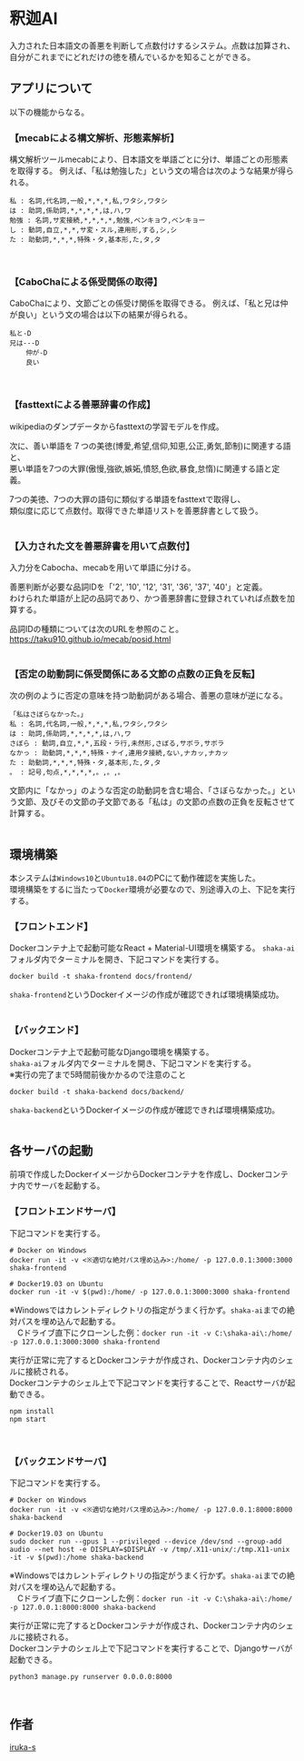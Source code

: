 釈迦AI
====

入力された日本語文の善悪を判断して点数付けするシステム。点数は加算され、自分がこれまでにどれだけの徳を積んでいるかを知ることができる。

## アプリについて
以下の機能からなる。
<br>

### 【mecabによる構文解析、形態素解析】
構文解析ツールmecabにより、日本語文を単語ごとに分け、単語ごとの形態素を取得する。
例えば、「私は勉強した」という文の場合は次のような結果が得られる。

    私 : 名詞,代名詞,一般,*,*,*,私,ワタシ,ワタシ
    は : 助詞,係助詞,*,*,*,*,は,ハ,ワ
    勉強 : 名詞,サ変接続,*,*,*,*,勉強,ベンキョウ,ベンキョー
    し : 動詞,自立,*,*,サ変・スル,連用形,する,シ,シ
    た : 助動詞,*,*,*,特殊・タ,基本形,た,タ,タ
<br>

### 【CaboChaによる係受関係の取得】
CaboChaにより、文節ごとの係受け関係を取得できる。
例えば、「私と兄は仲が良い」という文の場合は以下の結果が得られる。

    私と-D    
    兄は---D
        仲が-D
        良い
<br>

### 【fasttextによる善悪辞書の作成】
wikipediaのダンプデータからfasttextの学習モデルを作成。  

次に、善い単語を７つの美徳(博愛,希望,信仰,知恵,公正,勇気,節制)に関連する語と、  
悪い単語を7つの大罪(傲慢,強欲,嫉妬,憤怒,色欲,暴食,怠惰)に関連する語と定義。  

7つの美徳、7つの大罪の語句に類似する単語をfasttextで取得し、  
類似度に応じて点数付。取得できた単語リストを善悪辞書として扱う。
<br><br>


### 【入力された文を善悪辞書を用いて点数付】
入力分をCabocha、mecabを用いて単語に分ける。

善悪判断が必要な品詞IDを「'2', '10', '12', '31', '36', '37', '40'」と定義。  
わけられた単語が上記の品詞であり、かつ善悪辞書に登録されていれば点数を加算する。

品詞IDの種類については次のURLを参照のこと。  
https://taku910.github.io/mecab/posid.html
<br><br>


### 【否定の助動詞に係受関係にある文節の点数の正負を反転】
次の例のように否定の意味を持つ助動詞がある場合、善悪の意味が逆になる。

    「私はさぼらなかった。」
    私 : 名詞,代名詞,一般,*,*,*,私,ワタシ,ワタシ
    は : 助詞,係助詞,*,*,*,*,は,ハ,ワ
    さぼら : 動詞,自立,*,*,五段・ラ行,未然形,さぼる,サボラ,サボラ
    なかっ : 助動詞,*,*,*,特殊・ナイ,連用タ接続,ない,ナカッ,ナカッ
    た : 助動詞,*,*,*,特殊・タ,基本形,た,タ,タ
    。 : 記号,句点,*,*,*,*,。,。,。

文節内に「なかっ」のような否定の助動詞を含む場合、「さぼらなかった。」という文節、及びその文節の子文節である「私は」の文節の点数の正負を反転させて計算する。
<br><br>


## 環境構築
本システムは`Windows10`と`Ubuntu18.04`のPCにて動作確認を実施した。<br>
環境構築をするに当たって`Docker`環境が必要なので、別途導入の上、下記を実行する。<br>

### 【フロントエンド】
Dockerコンテナ上で起動可能なReact + Material-UI環境を構築する。
`shaka-ai`フォルダ内でターミナルを開き、下記コマンドを実行する。
```
docker build -t shaka-frontend docs/frontend/
```
`shaka-frontend`というDockerイメージの作成が確認できれば環境構築成功。
<br><br>


### 【バックエンド】
Dockerコンテナ上で起動可能なDjango環境を構築する。<br>
`shaka-ai`フォルダ内でターミナルを開き、下記コマンドを実行する。<br>
※実行の完了まで5時間前後かかるので注意のこと
```
docker build -t shaka-backend docs/backend/
```
`shaka-backend`というDockerイメージの作成が確認できれば環境構築成功。
<br><br>


## 各サーバの起動
前項で作成したDockerイメージからDockerコンテナを作成し、Dockerコンテナ内でサーバを起動する。

### 【フロントエンドサーバ】
下記コマンドを実行する。
```
# Docker on Windows
docker run -it -v <※適切な絶対パス埋め込み>:/home/ -p 127.0.0.1:3000:3000 shaka-frontend

# Docker19.03 on Ubuntu
docker run -it -v $(pwd):/home/ -p 127.0.0.1:3000:3000 shaka-frontend
```
※Windowsではカレントディレクトリの指定がうまく行かず。`shaka-ai`までの絶対パスを埋め込んで起動する。<br>
　Cドライブ直下にクローンした例：`docker run -it -v C:\shaka-ai\:/home/ -p 127.0.0.1:3000:3000 shaka-frontend`

実行が正常に完了するとDockerコンテナが作成され、Dockerコンテナ内のシェルに接続される。<br>
Dockerコンテナのシェル上で下記コマンドを実行することで、Reactサーバが起動できる。
```
npm install
npm start
```
<br>


### 【バックエンドサーバ】

下記コマンドを実行する。
```
# Docker on Windows
docker run -it -v <※適切な絶対パス埋め込み>:/home/ -p 127.0.0.1:8000:8000 shaka-backend

# Docker19.03 on Ubuntu
sudo docker run --gpus 1 --privileged --device /dev/snd --group-add audio --net host -e DISPLAY=$DISPLAY -v /tmp/.X11-unix/:/tmp.X11-unix -it -v $(pwd):/home shaka-backend
```
※Windowsではカレントディレクトリの指定がうまく行かず。`shaka-ai`までの絶対パスを埋め込んで起動する。<br>
　Cドライブ直下にクローンした例：`docker run -it -v C:\shaka-ai\:/home/ -p 127.0.0.1:8000:8000 shaka-backend`

実行が正常に完了するとDockerコンテナが作成され、Dockerコンテナ内のシェルに接続される。<br>
Dockerコンテナのシェル上で下記コマンドを実行することで、Djangoサーバが起動できる。

```
python3 manage.py runserver 0.0.0.0:8000
```
<br>


## 作者

[iruka-s](https://github.com/iruka-s)